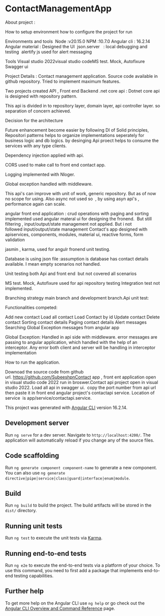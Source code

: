 # ContactManagementApp


About project : 

How to setup environment
how to configure the project for run

Environments and tools 
Node :v20.15.0
NPM :10.7.0
Angular cli : 16.2.14
Angular material : Designed the UI 
json.server   : local debugging and testing 
alertify js used for alert messaging

Tools
Visual studio 2022visual studio codeMS test. Mock, Autofixure
Swagger ui

Project Details : Contact management application. Source code available in github repository. Tried to implement maximum features.

Two projects created API , Front end
Backend .net core api : Dotnet core api is designed with repository pattern. 

This api is divided in to repository layer, domain layer, api controller layer. so separation of concern achieved. 

Decision for the architecture

Future enhancement become easier by following DI of Solid principles, Repositori patterns helps to organize implementations seperately for business logic and db logics. by desinging Api proect helps to consume the services with any type clients.

Dependency injection applied with api. 

CORS used to make call to front end contact app. 

Logging implemented with Nloger. 

Global exception handled with middleware. 

This api's can improve with unit of work, generic repository. But as of now no scope for using. Also async not used so  , by using asyn api's , performance again can scale.

angular front end application : crud operations with paging and sorting implemented used angular materal ui for designing the fronend.  But still filtering , input/output/state management not applied. But i not followed input/output/state management Contact's app designed with apiservices, components, modules, material ui, reactive forms, form validation

jasmin , karma, used for angulr fronend unit testing.

Database is using json file :assumption is database has contact details available. I mean empty scenarios not handled.

Unit testing both Api and front end  but not covered all scenarios

MS test. Mock, Autofixure used for api repository testing Integration test not implemented.

Branching strategy main branch and development branch.Api unit test:

Functionalities competed:

Add new contact
Load all contact
Load Contact by id
Update contact
Delete contact
Sorting contact details
Paging contact details
Alert messages
Searching
Global Exception messages from angular app

Global Exception: Handled in api side with middleware. error messages are passing to angular application, which handled with the help of an interceptor. Any error both client and server will be handling in interceptor implementation


How to run the application.

Downoad the source code from github url. https://github.com/SubeeshpnContact app , front ent application open in visual studio code 2022 run in broswer.Contact api project open in visual studio 2022. Load all api in swagger ui.  copy the port number from  api url  then paste it in front end angular project's contactapi  service. Location of service  is app/service/contactapi.service.




This project was generated with [Angular CLI](https://github.com/angular/angular-cli) version 16.2.14.

## Development server

Run `ng serve` for a dev server. Navigate to `http://localhost:4200/`. The application will automatically reload if you change any of the source files.

## Code scaffolding

Run `ng generate component component-name` to generate a new component. You can also use `ng generate directive|pipe|service|class|guard|interface|enum|module`.

## Build

Run `ng build` to build the project. The build artifacts will be stored in the `dist/` directory.

## Running unit tests

Run `ng test` to execute the unit tests via [Karma](https://karma-runner.github.io).

## Running end-to-end tests

Run `ng e2e` to execute the end-to-end tests via a platform of your choice. To use this command, you need to first add a package that implements end-to-end testing capabilities.

## Further help

To get more help on the Angular CLI use `ng help` or go check out the [Angular CLI Overview and Command Reference](https://angular.io/cli) page.
